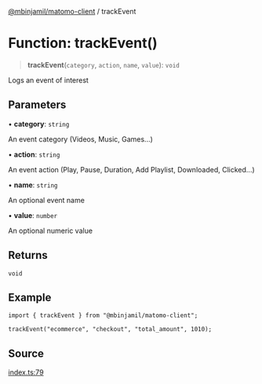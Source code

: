 [@mbinjamil/matomo-client](../README.md) / trackEvent

# Function: trackEvent()

> **trackEvent**(`category`, `action`, `name`, `value`): `void`

Logs an event of interest

## Parameters

• **category**: `string`

An event category (Videos, Music, Games...)

• **action**: `string`

An event action (Play, Pause, Duration, Add Playlist, Downloaded, Clicked...)

• **name**: `string`

An optional event name

• **value**: `number`

An optional numeric value

## Returns

`void`

## Example

```
import { trackEvent } from "@mbinjamil/matomo-client";

trackEvent("ecommerce", "checkout", "total_amount", 1010);
```

## Source

[index.ts:79](https://github.com/binjamil/matomo-client/blob/6ed3beaf3789c86fc90228d391fdeedb61a3c1c6/src/index.ts#L79)
